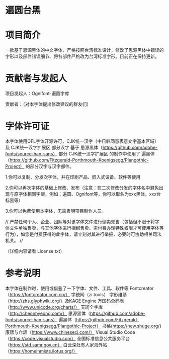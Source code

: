 # 遍圆台黑

# 项目简介

一款基于思源黑体的中文字体，严格按照台湾标准设计，修改了思源黑体中错误的字形以及部件错误细节、将各部件严格改为台湾标准字形。目前正在保持更新。

# 贡献者与发起人
项目发起人：Ognifont-遍圆字库

贡献者：（对本字体提出修改建议的群友们）

# 字体许可证
本字体使用OFL字体开源许可，CJK统一汉字（中日韩同意表意文字基本区域） 及 CJK统一汉字扩展区 部分汉字 基于 思源黑体（https://github.com/adobe-fonts/source-han-sans）
部分 CJK统一汉字扩展区 的制作中使用了 遍黑体（https://github.com/Fitzgerald-Porthmouth-Koenigsegg/Plangothic-Project） 的部分汉字与汉字部件。

1.你可以复制、分发次字体，并在印刷产品、嵌入式设备、软件等使用

2.你可以再次字体的基础上修改、发布（注意：在二次修改分发的字体名中避免出现与原字体相同字眼，例如：遍圆、Ognifont等，你可以取名为xxx黑体，xxx台标黑等）

3.你可以免费使用本字体，无需表明项目制作人员。

// 严禁任何个人、企业、团队等对该字体文件进行倒卖兜售（包括但不限于将字体文件单独售卖，与其他字体进行捆绑售卖、需付费办理特殊权限才可使用字体等行为），如您是付费获得的此字体，请立刻对其进行举报，必要时可协助相关司法机关。 //

（详细内容请看 License.txt）

# 参考说明

本字体在制作时，使用或借鉴了一下字体、文件、工具、软件等
Fontcreator（https://fontcreator.com.cn/）
字统网（zi.tools）
字形维基（http://zhs.glyphwiki.org/）及KAGE Engine
万国码全码表（http://www.unicode.org/charts/）
天珩全字库（http://cheonhyeong.com/）
思源黑体（https://github.com/adobe-fonts/source-han-sans）
遍黑体（https://github.com/Fitzgerald-Porthmouth-Koenigsegg/Plangothic-Project）
书格(https://new.shuge.org/)
康熙与仓颉（https://www.chinesecj.com/）
Visual Studio Code （https://code.visualstudio.com）
全国标准信息公共服务平台（https://std.samr.gov.cn）
白云深处有人家海外站（https://homeinmists.ilotus.org/）